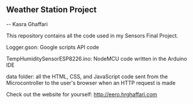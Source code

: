 ## Weather Station Project
-- Kasra Ghaffari

This repository contains all the code used in my Sensors Final Project.

Logger.gson: Google scripts API code

TempHumiditySensorESP8226.ino: NodeMCU code written in the Arduino IDE

data folder: all the HTML, CSS, and JavaScript code sent from the Microcontroller to the user's browser
when an HTTP request is made

Check out the website for yourself: http://eero.hrghaffari.com
